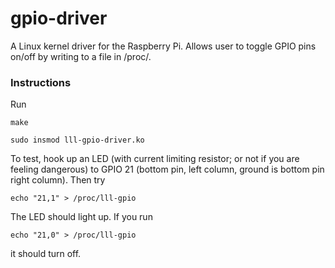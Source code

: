 # gpio-driver
A Linux kernel driver for the Raspberry Pi. Allows user to toggle GPIO pins on/off by writing to a file in /proc/.
### Instructions
Run 
```
make
```
```
sudo insmod lll-gpio-driver.ko
```
To test, hook up an LED (with current limiting resistor; or not if you are feeling dangerous) to GPIO 21 (bottom pin, left column, ground is bottom pin right column). Then try
```
echo "21,1" > /proc/lll-gpio
```
The LED should light up. If you run 
```
echo "21,0" > /proc/lll-gpio
```
it should turn off.
